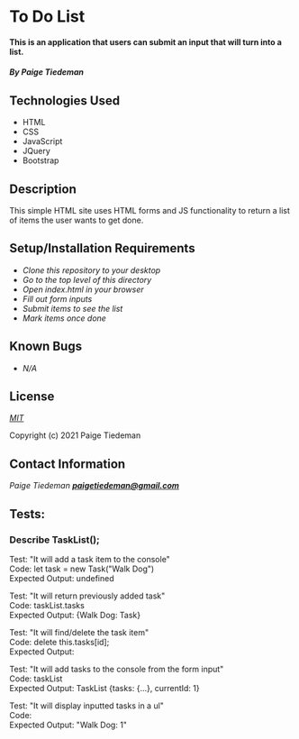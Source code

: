 # To Do List

#### This is an application that users can submit an input that will turn into a list.

#### _By Paige Tiedeman_

## Technologies Used

* HTML
* CSS
* JavaScript
* JQuery
* Bootstrap

## Description

This simple HTML site uses HTML forms and JS functionality to return a list of items the user wants to get done. 

## Setup/Installation Requirements

* _Clone this repository to your desktop_
* _Go to the top level of this directory_
* _Open index.html in your browser_
* _Fill out form inputs_
* _Submit items to see the list_
* _Mark items once done_

## Known Bugs

* _N/A_

## License

_[MIT](https://opensource.org/licenses/MIT)_

Copyright (c) 2021 Paige Tiedeman

## Contact Information

_Paige Tiedeman **paigetiedeman@gmail.com**_

## Tests:

### Describe TaskList();

Test: "It will add a task item to the console"  
Code: let task = new Task("Walk Dog")  
Expected Output: undefined  

Test: "It will return previously added task"  
Code: taskList.tasks  
Expected Output: {Walk Dog: Task}  

Test: "It will find/delete the task item"  
Code: delete this.tasks[id];  
Expected Output:   

Test: "It will add tasks to the console from the form input"  
Code: taskList  
Expected Output: TaskList {tasks: {…}, currentId: 1}  

Test: "It will display inputted tasks in a ul"  
Code:   
Expected Output: "Walk Dog: 1"  
